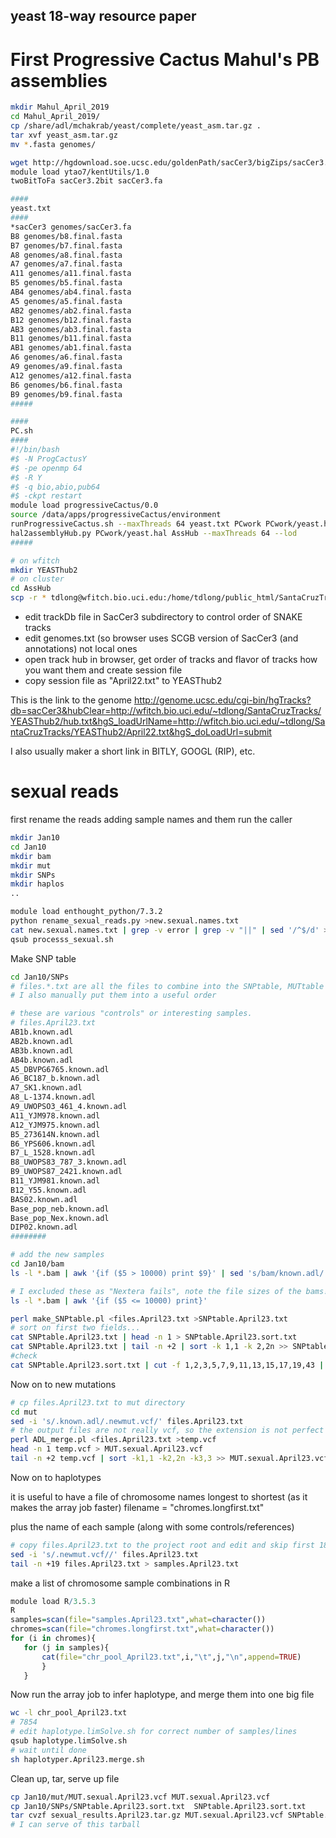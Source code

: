 ## yeast 18-way resource paper

# First Progressive Cactus Mahul's PB assemblies

```bash
mkdir Mahul_April_2019
cd Mahul_April_2019/
cp /share/adl/mchakrab/yeast/complete/yeast_asm.tar.gz .
tar xvf yeast_asm.tar.gz
mv *.fasta genomes/

wget http://hgdownload.soe.ucsc.edu/goldenPath/sacCer3/bigZips/sacCer3.2bit
module load ytao7/kentUtils/1.0
twoBitToFa sacCer3.2bit sacCer3.fa

####
yeast.txt
####
*sacCer3 genomes/sacCer3.fa
B8 genomes/b8.final.fasta
B7 genomes/b7.final.fasta
A8 genomes/a8.final.fasta
A7 genomes/a7.final.fasta
A11 genomes/a11.final.fasta
B5 genomes/b5.final.fasta
AB4 genomes/ab4.final.fasta
A5 genomes/a5.final.fasta
AB2 genomes/ab2.final.fasta
B12 genomes/b12.final.fasta
AB3 genomes/ab3.final.fasta
B11 genomes/b11.final.fasta
AB1 genomes/ab1.final.fasta
A6 genomes/a6.final.fasta
A9 genomes/a9.final.fasta
A12 genomes/a12.final.fasta
B6 genomes/b6.final.fasta
B9 genomes/b9.final.fasta
#####

####
PC.sh
####
#!/bin/bash
#$ -N ProgCactusY
#$ -pe openmp 64 
#$ -R Y
#$ -q bio,abio,pub64
#$ -ckpt restart
module load progressiveCactus/0.0
source /data/apps/progressiveCactus/environment
runProgressiveCactus.sh --maxThreads 64 yeast.txt PCwork PCwork/yeast.hal
hal2assemblyHub.py PCwork/yeast.hal AssHub --maxThreads 64 --lod
#####

# on wfitch
mkdir YEASThub2
# on cluster
cd AssHub
scp -r * tdlong@wfitch.bio.uci.edu:/home/tdlong/public_html/SantaCruzTracks/YEASThub2/.
```
- edit trackDb file in SacCer3 subdirectory to control order of SNAKE tracks
- edit genomes.txt (so browser uses SCGB version of SacCer3 (and annotations) not local ones
- open track hub in browser, get order of tracks and flavor of tracks how you want them and create session file
- copy session file as "April22.txt" to YEASThub2

This is the link to the genome
http://genome.ucsc.edu/cgi-bin/hgTracks?db=sacCer3&hubClear=http://wfitch.bio.uci.edu/~tdlong/SantaCruzTracks/YEASThub2/hub.txt&hgS_loadUrlName=http://wfitch.bio.uci.edu/~tdlong/SantaCruzTracks/YEASThub2/April22.txt&hgS_doLoadUrl=submit

I also usually maker a short link in BITLY, GOOGL (RIP), etc.

# sexual reads

first rename the reads adding sample names 
and them run the caller

```bash
mkdir Jan10
cd Jan10
mkdir bam
mkdir mut
mkdir SNPs
mkdir haplos
..

module load enthought_python/7.3.2
python rename_sexual_reads.py >new.sexual.names.txt 
cat new.sexual.names.txt | grep -v error | grep -v "||" | sed '/^$/d' >newnew.sexual.names.txt
qsub processs_sexual.sh

```

Make SNP table

```bash
cd Jan10/SNPs
# files.*.txt are all the files to combine into the SNPtable, MUTtable etc.
# I also manually put them into a useful order

# these are various "controls" or interesting samples.
# files.April23.txt
AB1b.known.adl
AB2b.known.adl
AB3b.known.adl
AB4b.known.adl
A5_DBVPG6765.known.adl
A6_BC187_b.known.adl
A7_SK1.known.adl
A8_L-1374.known.adl
A9_UWOPSO3_461_4.known.adl
A11_YJM978.known.adl
A12_YJM975.known.adl
B5_273614N.known.adl
B6_YPS606.known.adl
B7_L_1528.known.adl
B8_UWOPS83_787_3.known.adl
B9_UWOPS87_2421.known.adl
B11_YJM981.known.adl
B12_Y55.known.adl
BAS02.known.adl
Base_pop_neb.known.adl
Base_pop_Nex.known.adl
DIP02.known.adl
########

# add the new samples
cd Jan10/bam
ls -l *.bam | awk '{if ($5 > 10000) print $9}' | sed 's/bam/known.adl/'  >>files.April23.txt

# I excluded these as "Nextera fails", note the file sizes of the bams!!!
ls -l *.bam | awk '{if ($5 <= 10000) print}' 

perl make_SNPtable.pl <files.April23.txt >SNPtable.April23.txt
# sort on first two fields...
cat SNPtable.April23.txt | head -n 1 > SNPtable.April23.sort.txt
cat SNPtable.April23.txt | tail -n +2 | sort -k 1,1 -k 2,2n >> SNPtable.April23.sort.txt
#check
cat SNPtable.April23.sort.txt | cut -f 1,2,3,5,7,9,11,13,15,17,19,43 | more 
```

Now on to new mutations

```bash
# cp files.April23.txt to mut directory
cd mut
sed -i 's/.known.adl/.newmut.vcf/' files.April23.txt
# the output files are not really vcf, so the extension is not perfect
perl ADL_merge.pl <files.April23.txt >temp.vcf
head -n 1 temp.vcf > MUT.sexual.April23.vcf
tail -n +2 temp.vcf | sort -k1,1 -k2,2n -k3,3 >> MUT.sexual.April23.vcf
```

Now on to haplotypes

it is useful to have a file of chromosome names longest to shortest (as it makes the array job faster)
filename = "chromes.longfirst.txt"

plus the name of each sample (along with some controls/references)
```bash
# copy files.April23.txt to the project root and edit and skip first 18 samples.
sed -i 's/.newmut.vcf//' files.April23.txt
tail -n +19 files.April23.txt > samples.April23.txt
 ```
 
 make a list of chromosome sample combinations in R
 
 ```R
 module load R/3.5.3 
R
samples=scan(file="samples.April23.txt",what=character())
chromes=scan(file="chromes.longfirst.txt",what=character())
for (i in chromes){
	for (j in samples){
		cat(file="chr_pool_April23.txt",i,"\t",j,"\n",append=TRUE)
		}
	} 
 ```
Now run the array job to infer haplotype, and merge them into one big file

```bash
wc -l chr_pool_April23.txt
# 7854
# edit haplotype.limSolve.sh for correct number of samples/lines
qsub haplotype.limSolve.sh
# wait until done
sh haplotyper.April23.merge.sh
```

Clean up, tar, serve up file

```bash
cp Jan10/mut/MUT.sexual.April23.vcf MUT.sexual.April23.vcf
cp Jan10/SNPs/SNPtable.April23.sort.txt  SNPtable.April23.sort.txt
tar cvzf sexual_results.April23.tar.gz MUT.sexual.April23.vcf SNPtable.April23.sort.txt haps.sexual.April23.F15AW5050.limSolve.txt.gz
# I can serve of this tarball
```

